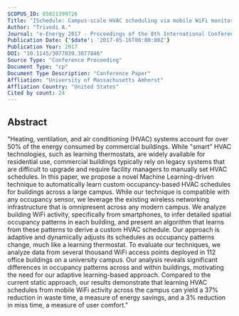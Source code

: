 ```yaml
---
SCOPUS_ID: 85021399726
Title: "ISchedule: Campus-scale HVAC scheduling via mobile WiFi monitoring"
Author: "Trivedi A."
Journal: "e-Energy 2017 - Proceedings of the 8th International Conference on Future Energy Systems"
Publication Date: {'$date': '2017-05-16T00:00:00Z'}
Publication Year: 2017
DOI: "10.1145/3077839.3077846"
Source Type: "Conference Proceeding"
Document Type: "cp"
Document Type Description: "Conference Paper"
Affliation: "University of Massachusetts Amherst"
Affliation Country: "United States"
Cited by count: 24
---
```


## Abstract
"Heating, ventilation, and air conditioning (HVAC) systems account for over 50% of the energy consumed by commercial buildings. While \"smart\" HVAC technologies, such as learning thermostats, are widely available for residential use, commercial buildings typically rely on legacy systems that are difficult to upgrade and require facility managers to manually set HVAC schedules. In this paper, we propose a novel Machine Learning-driven technique to automatically learn custom occupancy-based HVAC schedules for buildings across a large campus. While our technique is compatible with any occupancy sensor, we leverage the existing wireless networking infrastructure that is omnipresent across any modern campus. We analyze building WiFi activity, specifically from smartphones, to infer detailed spatial occupancy patterns in each building, and present an algorithm that learns from these patterns to derive a custom HVAC schedule. Our approach is adaptive and dynamically adjusts its schedules as occupancy patterns change, much like a learning thermostat. To evaluate our techniques, we analyze data from several thousand WiFi access points deployed in 112 office buildings on a university campus. Our analysis reveals significant differences in occupancy patterns across and within buildings, motivating the need for our adaptive learning-based approach. Compared to the current static approach, our results demonstrate that learning HVAC schedules from mobile WiFi activity across the campus can yield a 37% reduction in waste time, a measure of energy savings, and a 3% reduction in miss time, a measure of user comfort."
